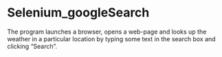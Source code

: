 # Selenium_googleSearch
The program launches a browser, opens a web-page and looks up the weather in a particular location by typing some text in the search box and clicking “Search”.

